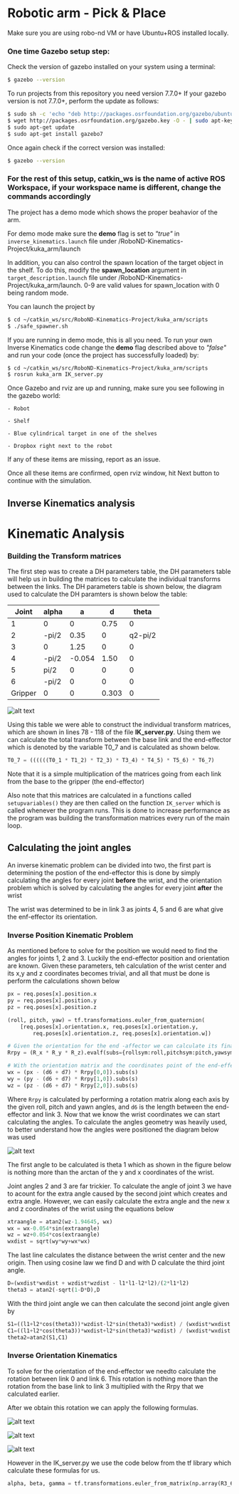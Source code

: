 [//]: # (Image References)

[image1]: ./misc_images/misc1.png
[image2]: ./misc_images/misc2.png
[image3]: ./misc_images/misc3.png
[image4]: ./misc_images/image-1.png
[image5]: ./misc_images/codecogseqn-3.gif
[image6]: ./misc_images/codecogseqn-2.gif
[image7]: ./misc_images/pasted_image_at_2017_07_02_10_21_pm.png
[image8]: ./misc_images/imageedit_2_8171765159.jpg

# Robotic arm - Pick & Place

Make sure you are using robo-nd VM or have Ubuntu+ROS installed locally.

### One time Gazebo setup step:
Check the version of gazebo installed on your system using a terminal:
```sh
$ gazebo --version
```
To run projects from this repository you need version 7.7.0+
If your gazebo version is not 7.7.0+, perform the update as follows:
```sh
$ sudo sh -c 'echo "deb http://packages.osrfoundation.org/gazebo/ubuntu-stable `lsb_release -cs` main" > /etc/apt/sources.list.d/gazebo-stable.list'
$ wget http://packages.osrfoundation.org/gazebo.key -O - | sudo apt-key add -
$ sudo apt-get update
$ sudo apt-get install gazebo7
```

Once again check if the correct version was installed:
```sh
$ gazebo --version
```
### For the rest of this setup, catkin_ws is the name of active ROS Workspace, if your workspace name is different, change the commands accordingly
The project has a demo mode which shows the proper beahavior of the arm.

For demo mode make sure the **demo** flag is set to _"true"_ in `inverse_kinematics.launch` file under /RoboND-Kinematics-Project/kuka_arm/launch

In addition, you can also control the spawn location of the target object in the shelf. To do this, modify the **spawn_location** argument in `target_description.launch` file under /RoboND-Kinematics-Project/kuka_arm/launch. 0-9 are valid values for spawn_location with 0 being random mode.

You can launch the project by
```sh
$ cd ~/catkin_ws/src/RoboND-Kinematics-Project/kuka_arm/scripts
$ ./safe_spawner.sh
```

If you are running in demo mode, this is all you need. To run your own Inverse Kinematics code change the **demo** flag described above to _"false"_ and run your code (once the project has successfully loaded) by:
```sh
$ cd ~/catkin_ws/src/RoboND-Kinematics-Project/kuka_arm/scripts
$ rosrun kuka_arm IK_server.py
```
Once Gazebo and rviz are up and running, make sure you see following in the gazebo world:

	- Robot
	
	- Shelf
	
	- Blue cylindrical target in one of the shelves
	
	- Dropbox right next to the robot
	

If any of these items are missing, report as an issue.

Once all these items are confirmed, open rviz window, hit Next button to continue with the simulation.

## Inverse Kinematics analysis 

# Kinematic Analysis
### Building the Transform matrices 
The first step was to create a DH parameters table, the DH parameters table will help us in building the matrices to calculate the individual transforms between the links. The DH parameters table is shown below, the diagram used to calculate the DH paramters is shown below the table:

Joint | alpha | a | d | theta
--- | --- | --- | --- | ---
1 | 0 | 0 | 0.75 | 0
2 | -pi/2 | 0.35 | 0 | q2-pi/2
3 | 0 | 1.25 | 0 | 0
4 | -pi/2 | -0.054 | 1.50 | 0
5 | pi/2 | 0 | 0 | 0
6 | -pi/2 | 0 | 0 | 0
Gripper | 0 | 0 | 0.303| 0

![alt text][image8]

Using this table we were able to construct the individual transform matrices, which are shown in lines 78 - 118 of the file **IK_server.py**. Using them we can calculate the total transform between the base link and the end-effector which is denoted by the variable T0_7 and is calculated as shown below.

```python
T0_7 = ((((((T0_1 * T1_2) * T2_3) * T3_4) * T4_5) * T5_6) * T6_7)
```
Note that it is a simple multiplication of the matrices going from each link from the base to the gripper (the end-effector)

Also note that this matrices are calculated in a functions called `setupvariables()` they are then called on the function `IK_server` which is called whenever the program runs. This is done to increase performance as the program was building the transformation matrices every run of the main loop.

## Calculating the joint angles
An inverse kinematic problem can be divided into two, the first part is determining the postion of the end-effector this is done by simply calculating the angles for every joint **before** the wrist, and the orientation problem which is solved by calculating the angles for every joint **after** the wrist

The wrist was determined to be in link 3 as joints 4, 5 and 6 are what give the enf-effector its orientation.

### Inverse Position Kinematic Problem
As mentioned before to solve for the position we would need to find the angles for joints 1, 2 and 3. Luckily the end-effector position and orientation are known. Given these parameters, teh calculation of the wrist center and its x,y and z coordinates becomes trivial, and all that must be done is perform the calculations shown below

```python
px = req.poses[x].position.x
py = req.poses[x].position.y
pz = req.poses[x].position.z

(roll, pitch, yaw) = tf.transformations.euler_from_quaternion(
    [req.poses[x].orientation.x, req.poses[x].orientation.y,
        req.poses[x].orientation.z, req.poses[x].orientation.w])

# Given the orientation for the end -affector we can calculate its final rotation    
Rrpy = (R_x * R_y * R_z).evalf(subs={rollsym:roll,pitchsym:pitch,yawsym:yaw})

# With the orientation matrix and the coordinates point of the end-effector we calculate its wrist center 
wx = (px - (d6 + d7) * Rrpy[0,0]).subs(s)
wy = (py - (d6 + d7) * Rrpy[1,0]).subs(s)
wz = (pz - (d6 + d7) * Rrpy[2,0]).subs(s)
```

Where `Rrpy` is calculated by performing a rotation matrix along each axis by the given roll, pitch and yawn angles, and `d6` is the length between the end-effector and link 3. Now that we know the wrist coordinates we can start calculating the angles. To calculate the angles geometry was heavily used, to better understand how the angles were positioned the diagram below was used

![alt text][image7]

The first angle to be calculated is theta 1 which as shown in the figure below is nothing more than the arctan of the y and x coordinates of the wrist.

Joint angles 2 and 3 are far trickier. To calculate the angle of joint 3 we have to acount for the extra angle caused by the second joint which creates and extra angle. However, we can easily calculate the extra angle and the new x and z coordinates of the wrist using the equations below

```python
xtraangle = atan2(wz-1.94645, wx)
wx = wx-0.054*sin(extraangle)
wz = wz+0.054*cos(extraangle)
wxdist = sqrt(wy*wy+wx*wx)
```

The last line calculates the distance between the wrist center and the new origin. Then using cosine law we find D and with D calculate the third joint angle.

```python
D=(wxdist*wxdist + wzdist*wzdist - l1*l1-l2*l2)/(2*l1*l2)
theta3 = atan2(-sqrt(1-D*D),D
```

With the third joint angle we can then calculate the second joint angle given by

```python
S1=((l1+l2*cos(theta3))*wzdist-l2*sin(theta3)*wxdist) / (wxdist*wxdist + wzdist*wzdist)
C1=((l1+l2*cos(theta3))*wxdist+l2*sin(theta3)*wzdist) / (wxdist*wxdist + wzdist*wzdist)
theta2=atan2(S1,C1)
```

### Inverse Orientation Kinematics
To solve for the orientation of the end-effector we needto calculate the rotation between link 0 and link 6. This rotation is nothing more than the rotation from the base link to link 3 multiplied with the Rrpy that we calculated earlier.

After we obtain this rotation we can apply the following formulas.

![alt text][image4]

![alt text][image5]

![alt text][image6]

However in the IK_server.py we use the code below from the tf library which calculate these formulas for us.

```python
alpha, beta, gamma = tf.transformations.euler_from_matrix(np.array(R3_6).astype(np.float64), "ryzy")
```
